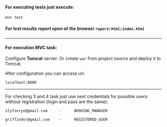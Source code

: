#### For executing tests just execute:
    mvn test
    
##### For test results report open at the browser `report/html/index.html`
---

#### For execution MVC task:

Configure **Tomcat** server. Or create `war` from project source and deploy it to Tomcat.

After configuration you can access url:

    localhost:8080
    
---
    
For checking 3 and 4 task just use next credentials for possible users without registration (login and pass are the same):    

    slytseryn@gmail.com     -      BOOKING_MANAGER
    
    griffindor@gmail.com    -      REGISTERED_USER